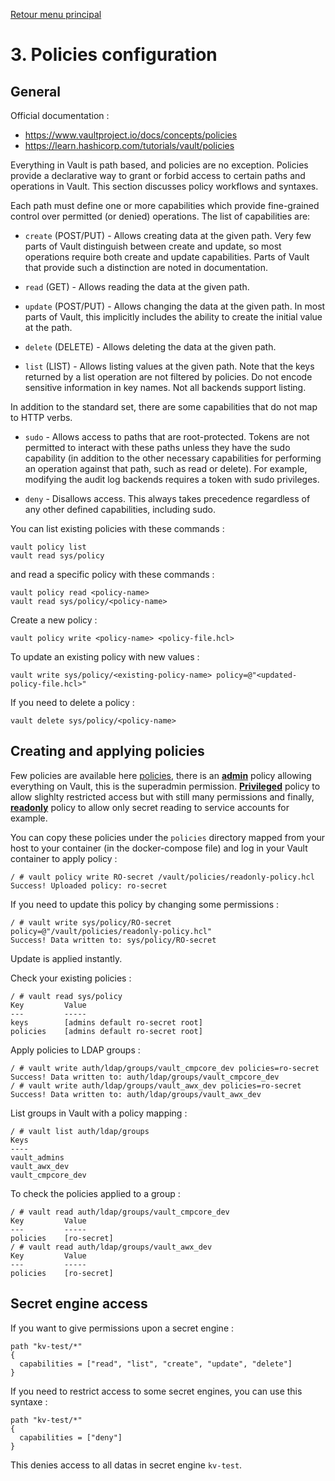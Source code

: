 [Retour menu principal](../README.md)

# 3. Policies configuration
## General

Official documentation :
- https://www.vaultproject.io/docs/concepts/policies
- https://learn.hashicorp.com/tutorials/vault/policies

Everything in Vault is path based, and policies are no exception. Policies provide a declarative way to grant or forbid access to certain paths and operations in Vault. This section discusses policy workflows and syntaxes.

Each path must define one or more capabilities which provide fine-grained control over permitted (or denied) operations. The list of capabilities are:

- `create` (POST/PUT) - Allows creating data at the given path. Very few parts of Vault distinguish between create and update, so most operations require both create and update capabilities. Parts of Vault that provide such a distinction are noted in documentation.

- `read` (GET) - Allows reading the data at the given path.

- `update` (POST/PUT) - Allows changing the data at the given path. In most parts of Vault, this implicitly includes the ability to create the initial value at the path.

- `delete` (DELETE) - Allows deleting the data at the given path.

- `list` (LIST) - Allows listing values at the given path. Note that the keys returned by a list operation are not filtered by policies. Do not encode sensitive information in key names. Not all backends support listing.

In addition to the standard set, there are some capabilities that do not map to HTTP verbs.

- `sudo` - Allows access to paths that are root-protected. Tokens are not permitted to interact with these paths unless they have the sudo capability (in addition to the other necessary capabilities for performing an operation against that path, such as read or delete). For example, modifying the audit log backends requires a token with sudo privileges.

- `deny` - Disallows access. This always takes precedence regardless of any other defined capabilities, including sudo.

You can list existing policies with these commands : 

```shell
vault policy list
vault read sys/policy
```

and read a specific policy with these commands :
```shell
vault policy read <policy-name>
vault read sys/policy/<policy-name>
```

Create a new policy :
```shell
vault policy write <policy-name> <policy-file.hcl>
```

To update an existing policy with new values :
```shell
vault write sys/policy/<existing-policy-name> policy=@"<updated-policy-file.hcl>"
```

If you need to delete a policy :
```shell
vault delete sys/policy/<policy-name>
```

## Creating and applying policies

Few policies are available here [policies](../resources), there is an **[admin](../resources/admin-policy.hcl)** policy allowing everything on Vault, this is the superadmin permission. **[Privileged](../resources/privileged-policy.hcl)** policy to allow slighlty restricted access but with still many permissions and finally, **[readonly](../resources/readOnly-policy.hcl)** policy to allow only secret reading to service accounts for example.

You can copy these policies under the `policies` directory mapped from your host to your container (in the docker-compose file) and log in your Vault container to apply policy :

```console
/ # vault policy write RO-secret /vault/policies/readonly-policy.hcl
Success! Uploaded policy: ro-secret
```

If you need to update this policy by changing some permissions :

```console
/ # vault write sys/policy/RO-secret policy=@"/vault/policies/readonly-policy.hcl"
Success! Data written to: sys/policy/RO-secret
```

Update is applied instantly.

Check your existing policies :

```console
/ # vault read sys/policy
Key         Value
---         -----
keys        [admins default ro-secret root]
policies    [admins default ro-secret root]
```

Apply policies to LDAP groups :

```console
/ # vault write auth/ldap/groups/vault_cmpcore_dev policies=ro-secret
Success! Data written to: auth/ldap/groups/vault_cmpcore_dev
/ # vault write auth/ldap/groups/vault_awx_dev policies=ro-secret
Success! Data written to: auth/ldap/groups/vault_awx_dev
```

List groups in Vault with a policy mapping :

```console
/ # vault list auth/ldap/groups
Keys
----
vault_admins
vault_awx_dev
vault_cmpcore_dev
```

To check the policies applied to a group :

```console
/ # vault read auth/ldap/groups/vault_cmpcore_dev
Key         Value
---         -----
policies    [ro-secret]
/ # vault read auth/ldap/groups/vault_awx_dev
Key         Value
---         -----
policies    [ro-secret]
```

## Secret engine access

If you want to give permissions upon a secret engine :

```hcl
path "kv-test/*"
{
  capabilities = ["read", "list", "create", "update", "delete"]
}
```

If you need to restrict access to some secret engines, you can use this syntaxe :

```hcl
path "kv-test/*"
{
  capabilities = ["deny"]
}
```

This denies access to all datas in secret engine `kv-test`. 

